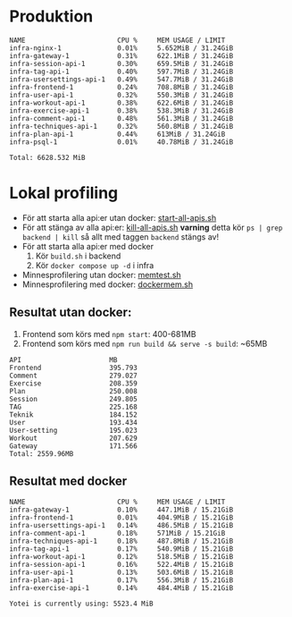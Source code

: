 # Produktion

```
NAME                       CPU %     MEM USAGE / LIMIT
infra-nginx-1              0.01%     5.652MiB / 31.24GiB
infra-gateway-1            0.31%     622.1MiB / 31.24GiB
infra-session-api-1        0.30%     659.5MiB / 31.24GiB
infra-tag-api-1            0.40%     597.7MiB / 31.24GiB
infra-usersettings-api-1   0.49%     547.7MiB / 31.24GiB
infra-frontend-1           0.24%     708.8MiB / 31.24GiB
infra-user-api-1           0.32%     550.3MiB / 31.24GiB
infra-workout-api-1        0.38%     622.6MiB / 31.24GiB
infra-exercise-api-1       0.38%     538.3MiB / 31.24GiB
infra-comment-api-1        0.48%     561.3MiB / 31.24GiB
infra-techniques-api-1     0.32%     560.8MiB / 31.24GiB
infra-plan-api-1           0.44%     613MiB / 31.24GiB
infra-psql-1               0.01%     40.78MiB / 31.24GiB

Total: 6628.532 MiB
```

# Lokal profiling


* För att starta alla api:er utan docker: [start-all-apis.sh](/Grupper/Grupp6/profiling/start-all-apis.sh)
* För att stänga av alla api:er: [kill-all-apis.sh](/Grupper/Grupp6/profiling/kill-all-apis.sh) **varning** detta kör `ps | grep backend | kill` så allt med taggen `backend` stängs av! 
* För att starta alla api:er med docker
	1. Kör `build.sh` i backend
	2. Kör `docker compose up -d` i infra
* Minnesprofilering utan docker: [memtest.sh](/Grupper/Grupp6/profiling/memtest.sh)
* Minnesprofilering med docker: [dockermem.sh](/Grupper/Grupp6/profiling/dockermem.sh)


## Resultat utan docker:

1. Frontend som körs med `npm start`: 400-681MB
2. Frontend som körs med `npm run build && serve -s build`: ~65MB

```
API                      MB
Frontend                 395.793
Comment                  279.027
Exercise                 208.359
Plan                     250.008
Session                  249.805
TAG                      225.168
Teknik                   184.152
User                     193.434
User-setting             195.023
Workout                  207.629
Gateway                  171.566
Total: 2559.96MB
```


## Resultat med docker

```
NAME                       CPU %     MEM USAGE / LIMIT
infra-gateway-1            0.10%     447.1MiB / 15.21GiB
infra-frontend-1           0.01%     404.9MiB / 15.21GiB
infra-usersettings-api-1   0.14%     486.5MiB / 15.21GiB
infra-comment-api-1        0.18%     571MiB / 15.21GiB
infra-techniques-api-1     0.18%     487.8MiB / 15.21GiB
infra-tag-api-1            0.17%     540.9MiB / 15.21GiB
infra-workout-api-1        0.12%     518.5MiB / 15.21GiB
infra-session-api-1        0.16%     522.4MiB / 15.21GiB
infra-user-api-1           0.13%     503.6MiB / 15.21GiB
infra-plan-api-1           0.17%     556.3MiB / 15.21GiB
infra-exercise-api-1       0.14%     484.4MiB / 15.21GiB

Yotei is currently using: 5523.4 MiB
```

